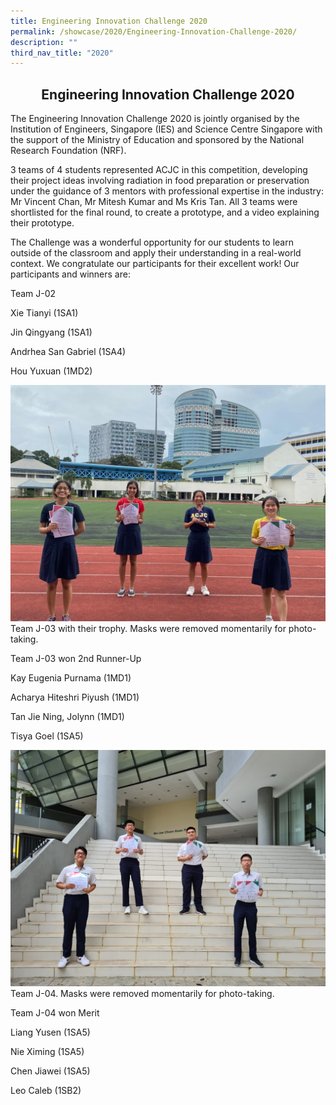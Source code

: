 ```yaml
---
title: Engineering Innovation Challenge 2020
permalink: /showcase/2020/Engineering-Innovation-Challenge-2020/
description: ""
third_nav_title: "2020"
---
```

## <center> Engineering Innovation Challenge 2020 </center>

The Engineering Innovation Challenge 2020 is jointly organised by the Institution of Engineers, Singapore (IES) and Science Centre Singapore with the support of the Ministry of Education and sponsored by the National Research Foundation (NRF). 

3 teams of 4 students represented ACJC in this competition, developing their project ideas involving radiation in food preparation or preservation under the guidance of 3 mentors with professional expertise in the industry: Mr Vincent Chan, Mr Mitesh Kumar and Ms Kris Tan. All 3 teams were shortlisted for the final round, to create a prototype, and a video explaining their prototype.

The Challenge was a wonderful opportunity for our students to learn outside of the classroom and apply their understanding in a real-world context. We congratulate our participants for their excellent work! Our participants and winners are:

Team J-02

Xie Tianyi (1SA1)

Jin Qingyang (1SA1)

Andrhea San Gabriel (1SA4)

Hou Yuxuan (1MD2)

![](/images/J-03%20with%20trophy.jpeg)
Team J-03 with their trophy. Masks were removed momentarily for photo-taking.  

Team J-03 won 2nd Runner-Up

Kay Eugenia Purnama (1MD1)

Acharya Hiteshri Piyush (1MD1)

Tan Jie Ning, Jolynn (1MD1)

Tisya Goel (1SA5)

![](/images/J-04%20Merit.jpeg)
Team J-04. Masks were removed momentarily for photo-taking.

Team J-04 won Merit

Liang Yusen (1SA5)

Nie Ximing (1SA5)

Chen Jiawei (1SA5)

Leo Caleb (1SB2)



